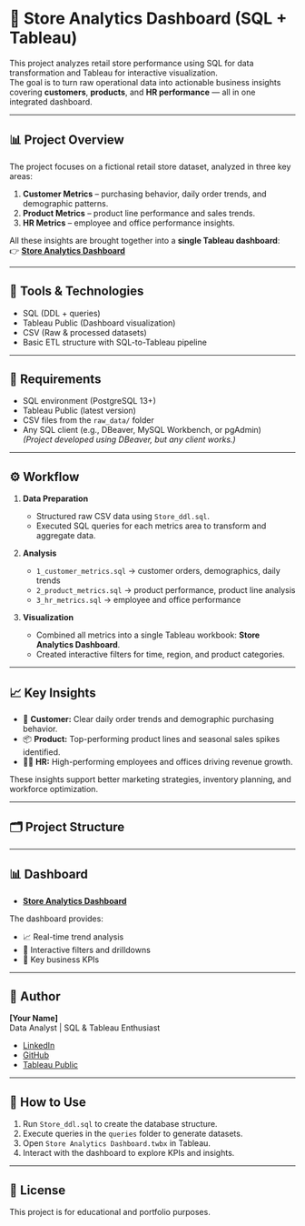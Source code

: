 # 🏪 Store Analytics Dashboard (SQL + Tableau)

This project analyzes retail store performance using SQL for data transformation and Tableau for interactive visualization.  
The goal is to turn raw operational data into actionable business insights covering **customers**, **products**, and **HR performance** — all in one integrated dashboard.

---

## 📊 Project Overview
The project focuses on a fictional retail store dataset, analyzed in three key areas:

1. **Customer Metrics** – purchasing behavior, daily order trends, and demographic patterns.  
2. **Product Metrics** – product line performance and sales trends.  
3. **HR Metrics** – employee and office performance insights.

All these insights are brought together into a **single Tableau dashboard**:  
👉 **[Store Analytics Dashboard](https://public.tableau.com/app/profile/bav.api/vizzes)**

---

## 🧰 Tools & Technologies
- SQL (DDL + queries)
- Tableau Public (Dashboard visualization)
- CSV (Raw & processed datasets)
- Basic ETL structure with SQL-to-Tableau pipeline

---

## 🧰 Requirements

- SQL environment (PostgreSQL 13+)
- Tableau Public (latest version)
- CSV files from the `raw_data/` folder
- Any SQL client (e.g., DBeaver, MySQL Workbench, or pgAdmin)  
  *(Project developed using DBeaver, but any client works.)*


---

## ⚙️ Workflow
1. **Data Preparation**
   - Structured raw CSV data using `Store_ddl.sql`.
   - Executed SQL queries for each metrics area to transform and aggregate data.

2. **Analysis**
   - `1_customer_metrics.sql` → customer orders, demographics, daily trends  
   - `2_product_metrics.sql` → product performance, product line analysis  
   - `3_hr_metrics.sql` → employee and office performance

3. **Visualization**
   - Combined all metrics into a single Tableau workbook: **Store Analytics Dashboard**.
   - Created interactive filters for time, region, and product categories.

---

## 📈 Key Insights
- 🧑 **Customer:** Clear daily order trends and demographic purchasing behavior.  
- 📦 **Product:** Top-performing product lines and seasonal sales spikes identified.  
- 🧑‍💼 **HR:** High-performing employees and offices driving revenue growth.

These insights support better marketing strategies, inventory planning, and workforce optimization.

---

## 🗂️ Project Structure


---

## 📊 Dashboard
- **[Store Analytics Dashboard](https://public.tableau.com/app/profile/bav.api/vizzes)** 

The dashboard provides:
- 📈 Real-time trend analysis  
- 🧭 Interactive filters and drilldowns  
- 🧾 Key business KPIs

---

## 🧑 Author
**[Your Name]**  
Data Analyst | SQL & Tableau Enthusiast  
- [LinkedIn](https://www.linkedin.com/in/bavakan-apitsaryan-880b3011a/)  
- [GitHub](https://github.com/bavakanapitsaryan-lgtm)  
- [Tableau Public](https://public.tableau.com/app/profile/bav.api)

---

## 🚀 How to Use
1. Run `Store_ddl.sql` to create the database structure.  
2. Execute queries in the `queries` folder to generate datasets.  
3. Open `Store Analytics Dashboard.twbx` in Tableau.  
4. Interact with the dashboard to explore KPIs and insights.

---

## 📝 License
This project is for educational and portfolio purposes.